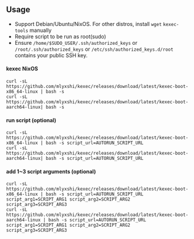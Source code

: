 ## Usage
- Support Debian/Ubuntu/NixOS. For other distros, install `wget` `kexec-tools` manually
- Require script to be run as root(sudo)
- Ensure `/home/$SUDO_USER/.ssh/authorized_keys` or `/root/.ssh/authorized_keys` or `/etc/ssh/authorized_keys.d/root` contains your public SSH key.
#### kexec NixOS
```
curl -sL https://github.com/mlyxshi/kexec/releases/download/latest/kexec-boot-x86_64-linux | bash -s
curl -sL https://github.com/mlyxshi/kexec/releases/download/latest/kexec-boot-aarch64-linux| bash -s
```

#### run script (optional)
```
curl -sL https://github.com/mlyxshi/kexec/releases/download/latest/kexec-boot-x86_64-linux | bash -s script_url=AUTORUN_SCRIPT_URL
curl -sL https://github.com/mlyxshi/kexec/releases/download/latest/kexec-boot-aarch64-linux| bash -s script_url=AUTORUN_SCRIPT_URL
```

#### add 1~3 script arguments (optional)
```
curl -sL https://github.com/mlyxshi/kexec/releases/download/latest/kexec-boot-x86_64-linux | bash -s script_url=AUTORUN_SCRIPT_URL  script_arg1=SCRIPT_ARG1 script_arg2=SCRIPT_ARG2 script_arg3=SCRIPT_ARG3
curl -sL https://github.com/mlyxshi/kexec/releases/download/latest/kexec-boot-aarch64-linux | bash -s script_url=AUTORUN_SCRIPT_URL  script_arg1=SCRIPT_ARG1 script_arg2=SCRIPT_ARG2 script_arg3=SCRIPT_ARG3
```
